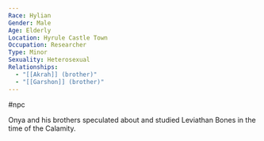 ```yaml
---
Race: Hylian
Gender: Male
Age: Elderly
Location: Hyrule Castle Town
Occupation: Researcher
Type: Minor
Sexuality: Heterosexual
Relationships:
  - "[[Akrah]] (brother)"
  - "[[Garshon]] (brother)"
---
```

#npc 

Onya and his brothers speculated about and studied Leviathan Bones in the time of the Calamity.
